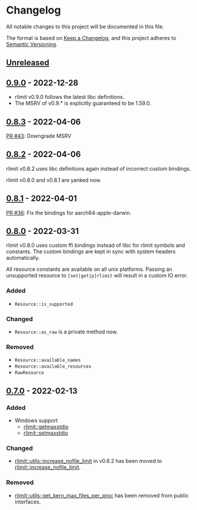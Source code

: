 # Changelog
All notable changes to this project will be documented in this file.

The format is based on [Keep a Changelog](https://keepachangelog.com/en/1.0.0/),
and this project adheres to [Semantic Versioning](https://semver.org/spec/v2.0.0.html).

## [Unreleased]

[Unreleased]: https://github.com/Nugine/rlimit/v0.9.0...HEAD

## [0.9.0] - 2022-12-28

[0.9.0]: https://github.com/Nugine/rlimit/compare/v0.8.3...v0.9.0

+ rlimit v0.9.0 follows the latest libc definitions.
+ The MSRV of v0.9.* is explicitly guaranteed to be 1.59.0.

## [0.8.3] - 2022-04-06

[0.8.3]: https://github.com/Nugine/rlimit/compare/v0.8.2...v0.8.3

[PR #43](https://github.com/Nugine/rlimit/pull/43): Downgrade MSRV

## [0.8.2] - 2022-04-06

[0.8.2]: https://github.com/Nugine/rlimit/compare/v0.8.1...v0.8.2

rlimit v0.8.2 uses libc definitions again instead of incorrect custom bindings.

rlimit v0.8.0 and v0.8.1 are yanked now.

## [0.8.1] - 2022-04-01

[0.8.1]: https://github.com/Nugine/rlimit/compare/v0.8.0...v0.8.1

[PR #36](https://github.com/Nugine/rlimit/pull/36): Fix the bindings for aarch64-apple-darwin.

## [0.8.0] - 2022-03-31

[0.8.0]: https://github.com/Nugine/rlimit/compare/v0.7.0...v0.8.0

rlimit v0.8.0 uses custom ffi bindings instead of libc for rlimit symbols and constants. The custom bindings are kept in sync with system headers automatically.

All resource constants are available on all unix platforms.
Passing an unsupported resource to `[set|get|p]rlimit` will result in a custom IO error.

### Added

+ `Resource::is_supported`

### Changed

+ `Resource::as_raw` is a private method now.

### Removed

+ `Resource::available_names`
+ `Resource::available_resources`
+ `RawResource`

## [0.7.0] - 2022-02-13

[0.7.0]: https://github.com/Nugine/rlimit/compare/v0.6.2...v0.7.0

### Added

+ Windows support
  + [rlimit::getmaxstdio](https://docs.rs/rlimit/0.7.0/rlimit/fn.getmaxstdio.html)
  + [rlimit::setmaxstdio](https://docs.rs/rlimit/0.7.0/rlimit/fn.stdmaxstdio.html)

### Changed

+ [rlimit::utils::increase_nofile_limit] in v0.6.2 has been moved to [rlimit::increase_nofile_limit].

[rlimit::utils::increase_nofile_limit]: https://docs.rs/rlimit/0.6.2/rlimit/utils/fn.increase_nofile_limit.html

[rlimit::increase_nofile_limit]: https://docs.rs/rlimit/0.7.0/rlimit/fn.increase_nofile_limit.html

### Removed

+ [rlimit::utils::get_kern_max_files_per_proc] has been removed from public interfaces.

[rlimit::utils::get_kern_max_files_per_proc]: https://docs.rs/rlimit/0.6.2/x86_64-apple-darwin/rlimit/utils/fn.get_kern_max_files_per_proc.html
